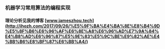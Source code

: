 ### 机器学习常用算法的编程实现
#### 理论分析见我的博客 [www.jameszhou.tech](http://ihozh.com/2017/09/26/%E5%9F%BA%E4%BA%8E%E8%B4%9D%E5%8F%B6%E6%96%AF%E6%8E%A8%E6%96%AD%E7%9A%84%E4%B8%AD%E6%96%87%E5%9E%83%E5%9C%BE%E9%82%AE%E4%BB%B6%E8%BF%87%E6%BB%A4/)
